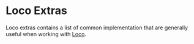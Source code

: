 # Loco Extras

Loco extras contains a list of common implementation that are generally useful when working with [Loco](https://loco.rs/). 

